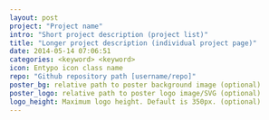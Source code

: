 ```yaml
---
layout: post
project: "Project name"
intro: "Short project description (project list)"
title: "Longer project description (individual project page)"
date: 2014-05-14 07:06:51
categories: <keyword> <keyword>
icon: Entypo icon class name
repo: "Github repository path [username/repo]"
poster_bg: relative path to poster background image (optional)
poster_logo: relative path to poster logo image/SVG (optional)
logo_height: Maximum logo height. Default is 350px. (optional)
---
```

